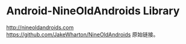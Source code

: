 Android-NineOldAndroids Library
=========================

http://nineoldandroids.com 
https://github.com/JakeWharton/NineOldAndroids  原始链接。



